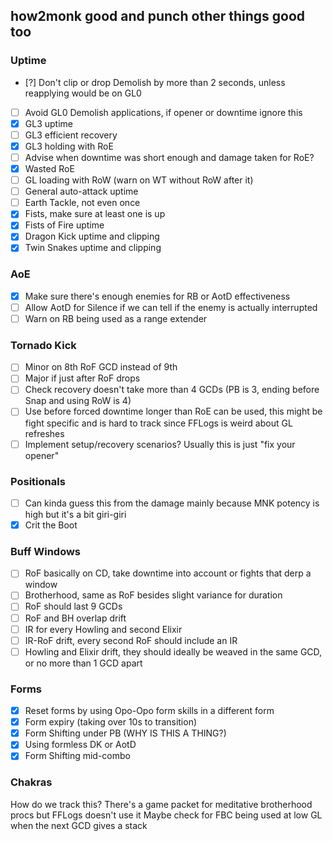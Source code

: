 ## how2monk good and punch other things good too

### Uptime
- [?] Don't clip or drop Demolish by more than 2 seconds, unless reapplying would be on GL0
- [ ] Avoid GL0 Demolish applications, if opener or downtime ignore this
- [x] GL3 uptime
- [ ] GL3 efficient recovery
- [x] GL3 holding with RoE
- [ ] Advise when downtime was short enough and damage taken for RoE?
- [x] Wasted RoE
- [ ] GL loading with RoW (warn on WT without RoW after it)
- [ ] General auto-attack uptime
- [ ] Earth Tackle, not even once
- [x] Fists, make sure at least one is up
- [x] Fists of Fire uptime
- [x] Dragon Kick uptime and clipping
- [x] Twin Snakes uptime and clipping

### AoE
- [x] Make sure there's enough enemies for RB or AotD effectiveness
- [ ] Allow AotD for Silence if we can tell if the enemy is actually interrupted
- [ ] Warn on RB being used as a range extender

### Tornado Kick
- [ ] Minor on 8th RoF GCD instead of 9th
- [ ] Major if just after RoF drops
- [ ] Check recovery doesn't take more than 4 GCDs (PB is 3, ending before Snap and using RoW is 4)
- [ ] Use before forced downtime longer than RoE can be used, this might be fight specific and is hard to track since FFLogs is weird about GL refreshes
- [ ] Implement setup/recovery scenarios? Usually this is just "fix your opener"

### Positionals
- [ ] Can kinda guess this from the damage mainly because MNK potency is high but it's a bit giri-giri
- [x] Crit the Boot

### Buff Windows
- [ ] RoF basically on CD, take downtime into account or fights that derp a window
- [ ] Brotherhood, same as RoF besides slight variance for duration
- [ ] RoF should last 9 GCDs
- [ ] RoF and BH overlap drift
- [ ] IR for every Howling and second Elixir
- [ ] IR-RoF drift, every second RoF should include an IR
- [ ] Howling and Elixir drift, they should ideally be weaved in the same GCD, or no more than 1 GCD apart

### Forms
- [x] Reset forms by using Opo-Opo form skills in a different form
- [x] Form expiry (taking over 10s to transition)
- [x] Form Shifting under PB (WHY IS THIS A THING?)
- [x] Using formless DK or AotD
- [x] Form Shifting mid-combo

### Chakras
How do we track this? There's a game packet for meditative brotherhood procs but FFLogs doesn't use it
Maybe check for FBC being used at low GL when the next GCD gives a stack
